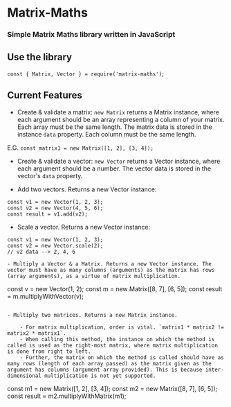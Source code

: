 # Matrix-Maths
### Simple Matrix Maths library written in JavaScript

## Use the library
`const { Matrix, Vector } = require('matrix-maths')`;

## Current Features
- Create & validate a matrix: `new Matrix` returns a Matrix instance, where each argument should be an array representing a column of your matrix. Each array must be the same length. The matrix data is stored in the instance `data` property. Each column must be the same length.

E.G. `const matrix1 = new Matrix([1, 2], [3, 4]);`

- Create & validate a vector: `new Vector` returns a Vector instance, where each argument should be a number. The vector data is stored in the vector's `data` property.

- Add two vectors. Returns a new Vector instance:
```
const v1 = new Vector(1, 2, 3);
const v2 = new Vector(4, 5, 6);
const result = v1.add(v2);
```

- Scale a vector. Returns a new Vector instance:
```
const v1 = new Vector(1, 2, 3);
const v2 = new Vector.scale(2);
// v2 data --> 2, 4, 6

- Multiply a Vector & a Matrix. Returns a new Vector instance. The vector must have as many columns (arguments) as the matrix has rows (array arguments), as a virtue of matrix multiplication.
```
const v = new Vector(1, 2);
const m = new Matrix([8, 7], [6, 5]);
const result = m.multiplyWithVector(v);
```

- Multiply two matrices. Returns a new Matrix instance.

	- For matrix multiplication, order is vital. `matrix1 * matrix2 != matrix2 * matrix1`. 
	- When calling this method, the instance on which the method is called is used as the right-most matrix, where matrix multiplication is done from right to left. 
	- Further, the matrix on which the method is called should have as many rows (length of each array passed) as the matrix given as the argument has columns (argument array provided). This is because inter-dimensional multiplication is not yet supported.
```
const m1 = new Matrix([1, 2], [3, 4]);
const m2 = new Matrix([8, 7], [6, 5]);
const result = m2.multiplyWithMatrix(m1);
```